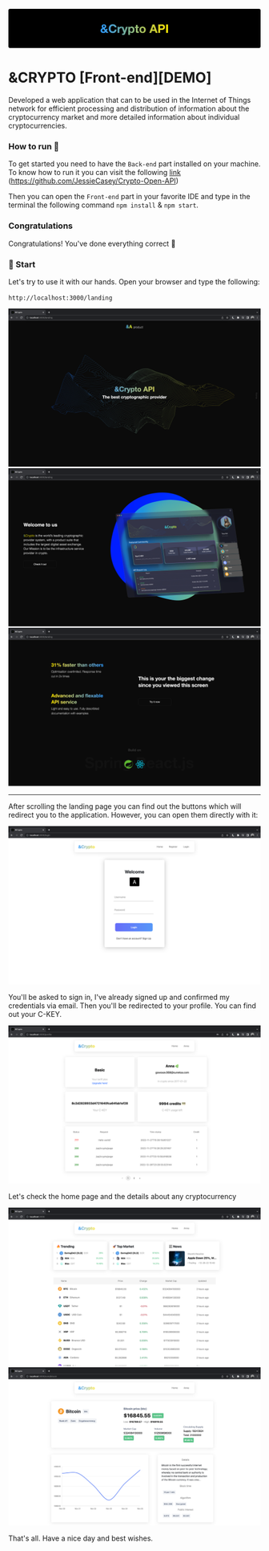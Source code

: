 ![logo](./imgs/logo.png)

# &CRYPTO [Front-end][DEMO]

Developed a web application that can
to be used in the Internet of Things network for efficient processing and distribution of information about the cryptocurrency market and more detailed information about individual cryptocurrencies.

### How to run 🚀

To get started you need to have the `Back-end` part installed on your machine.
To know how to run it you can visit the following 
[link](https://github.com/JessieCasey/Crypto-Open-API) (https://github.com/JessieCasey/Crypto-Open-API)

Then you can open the `Front-end` part in your favorite IDE and type in the terminal the following command `npm install` & `npm start`.

### Congratulations

Congratulations! You've done everything correct 🎉

### 🌿 Start

Let's try to use it with our hands. Open your browser and type the following:

`http://localhost:3000/landing`

![logo](./imgs/landing.png)
![logo](./imgs/img.png)
![logo](./imgs/img_1.png)

---

After scrolling the landing page you can find out the buttons which will redirect you to the application. However, you can open them directly with it:

![logo](./imgs/img_3.png)

You'll be asked to sign in, I've already signed up and confirmed my credentials via email.
Then you'll be redirected to your profile. You can find out your C-KEY.

![logo](./imgs/img_4.png)

Let's check the home page and the details about any cryptocurrency

![logo](./imgs/img_2.png)
![logo](./imgs/img_5.png)

That's all. Have a nice day and best wishes.
